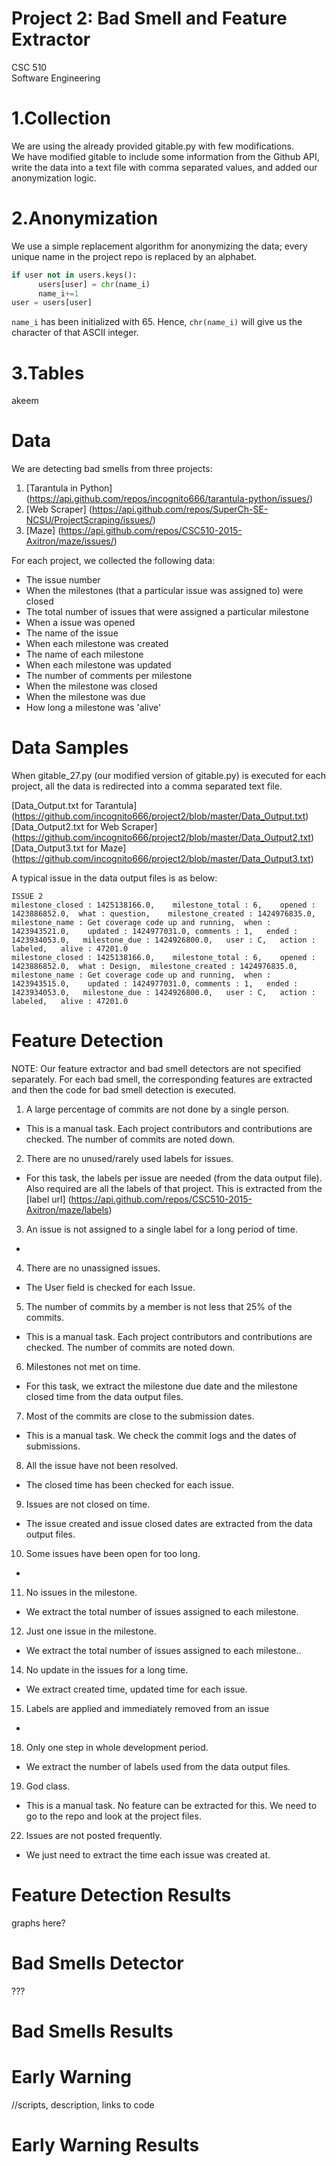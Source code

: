 # Project 2: Bad Smell and Feature Extractor
CSC 510  
Software Engineering

# 1.Collection  

We are using the already provided gitable.py with few modifications.  
We have modified gitable to include some information from the Github API, write the data into a text file with comma separated values, and added our anonymization logic.  

# 2.Anonymization   

We use a simple replacement algorithm for anonymizing the data; every unique name in the project repo is replaced by an alphabet.  


```python  
if user not in users.keys():    
      users[user] = chr(name_i)  
      name_i+=1     
user = users[user]  
```   

`name_i` has been initialized with 65. Hence, `chr(name_i)` will give us the character of that ASCII integer.    

# 3.Tables  

akeem  

# Data   

We are detecting bad smells from three projects:  
1) [Tarantula in Python] (https://api.github.com/repos/incognito666/tarantula-python/issues/)    
2) [Web Scraper] (https://api.github.com/repos/SuperCh-SE-NCSU/ProjectScraping/issues/)    
3) [Maze] (https://api.github.com/repos/CSC510-2015-Axitron/maze/issues/)     

For each project, we collected the following data:  
- The issue number
- When the milestones (that a particular issue was assigned to) were closed
- The total number of issues that were assigned a particular milestone
- When a issue was opened
- The name of the issue
- When each milestone was created
- The name of each milestone
- When each milestone was updated
- The number of comments per milestone
- When the milestone was closed
- When the milestone was due
- How long a milestone was 'alive'  

# Data Samples  

When gitable_27.py (our modified version of gitable.py) is executed for each project, all the data is redirected into a comma separated text file.    

[Data_Output.txt for Tarantula] (https://github.com/incognito666/project2/blob/master/Data_Output.txt)      
[Data_Output2.txt for Web Scraper] (https://github.com/incognito666/project2/blob/master/Data_Output2.txt)   
[Data_Output3.txt for Maze] (https://github.com/incognito666/project2/blob/master/Data_Output3.txt)  

A typical issue in the data output files is as below:
```
ISSUE 2
milestone_closed : 1425138166.0,	milestone_total : 6,	opened : 1423886852.0,	what : question,	milestone_created : 1424976835.0,	milestone_name : Get coverage code up and running,	when : 1423943521.0,	updated : 1424977031.0,	comments : 1,	ended : 1423934053.0,	milestone_due : 1424926800.0,	user : C,	action : labeled,	alive : 47201.0
milestone_closed : 1425138166.0,	milestone_total : 6,	opened : 1423886852.0,	what : Design,	milestone_created : 1424976835.0,	milestone_name : Get coverage code up and running,	when : 1423943515.0,	updated : 1424977031.0,	comments : 1,	ended : 1423934053.0,	milestone_due : 1424926800.0,	user : C,	action : labeled,	alive : 47201.0
```

# Feature Detection  

NOTE: Our feature extractor and bad smell detectors are not specified separately. For each bad smell, the corresponding features are extracted and then the code for bad smell detection is executed.  

1. A large percentage of commits are not done by a single person.  
  - This is a manual task. Each project contributors and contributions are checked. The number of commits are noted down.  
 
2. There are no unused/rarely used labels for issues.  
  - For this task, the labels per issue are needed (from the data output file). Also required are all the labels of that project. This is extracted from the [label url] (https://api.github.com/repos/CSC510-2015-Axitron/maze/labels)  

3. An issue is not assigned to a single label for a long period of time.
  -    
  
4. There are no unassigned issues.
  - The User field is checked for each Issue.   
  
5. The number of commits by a member is not less that 25% of the commits.
  - This is a manual task. Each project contributors and contributions are checked. The number of commits are noted down.  
 
6. Milestones not met on time.
  - For this task, we extract the milestone due date and the milestone closed time from the data output files.
  
7. Most of the commits are close to the submission dates. 
  - This is a manual task. We check the commit logs and the dates of submissions.  
 
8. All the issue  have not been resolved.
  - The closed time has been checked for each issue.   
  
9. Issues are not closed on time.  
  - The issue created and issue closed dates are extracted from the data output files.  
 
10. Some issues have been open for too long. 
  -   
  
11. No issues in the milestone.  
  - We extract the total number of issues assigned to each milestone.  

12. Just one issue in the milestone.
  - We extract the total number of issues assigned to each milestone..  

14. No update in the issues for a long time.
  - We extract created time, updated time for each issue. 

15. Labels are applied and immediately removed from an issue
  -   

18. Only one step in whole development period.
  - We extract the number of labels used from the data output files.  
 
19. God class.  
  - This is a manual task. No feature can be extracted for this. We need to go to the repo and look at the project files.  
 
22. Issues are not posted frequently.  
  - We just need to extract the time each issue was created at.  

# Feature Detection Results  

graphs here?  
  
# Bad Smells Detector  

???  

# Bad Smells Results  

# Early Warning  

//scripts, description, links to code  

# Early Warning Results  






